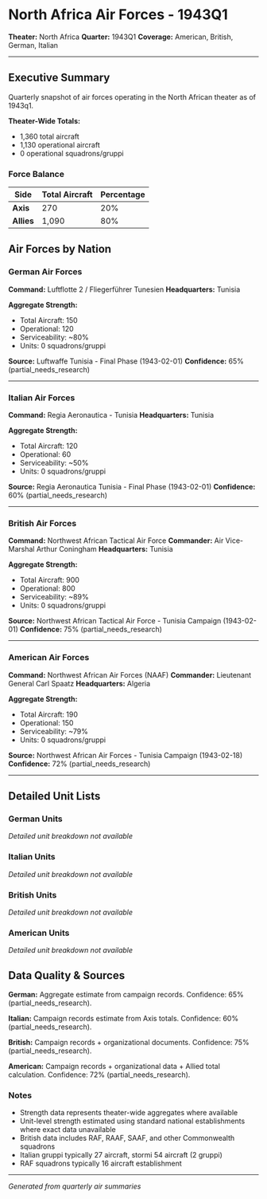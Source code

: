 # North Africa Air Forces - 1943Q1

**Theater:** North Africa
**Quarter:** 1943Q1
**Coverage:** American, British, German, Italian

---

## Executive Summary

Quarterly snapshot of air forces operating in the North African theater as of 1943q1.

**Theater-Wide Totals:**
- 1,360 total aircraft
- 1,130 operational aircraft
- 0 operational squadrons/gruppi

### Force Balance

| Side | Total Aircraft | Percentage |
|------|----------------|------------|
| **Axis** | 270 | 20% |
| **Allies** | 1,090 | 80% |

## Air Forces by Nation

### German Air Forces

**Command:** Luftflotte 2 / Fliegerführer Tunesien
**Headquarters:** Tunisia

**Aggregate Strength:**
- Total Aircraft: 150
- Operational: 120
- Serviceability: ~80%
- Units: 0 squadrons/gruppi

**Source:** Luftwaffe Tunisia - Final Phase (1943-02-01)
**Confidence:** 65% (partial_needs_research)

---

### Italian Air Forces

**Command:** Regia Aeronautica - Tunisia
**Headquarters:** Tunisia

**Aggregate Strength:**
- Total Aircraft: 120
- Operational: 60
- Serviceability: ~50%
- Units: 0 squadrons/gruppi

**Source:** Regia Aeronautica Tunisia - Final Phase (1943-02-01)
**Confidence:** 60% (partial_needs_research)

---

### British Air Forces

**Command:** Northwest African Tactical Air Force
**Commander:** Air Vice-Marshal Arthur Coningham
**Headquarters:** Tunisia

**Aggregate Strength:**
- Total Aircraft: 900
- Operational: 800
- Serviceability: ~89%
- Units: 0 squadrons/gruppi

**Source:** Northwest African Tactical Air Force - Tunisia Campaign (1943-02-01)
**Confidence:** 75% (partial_needs_research)

---

### American Air Forces

**Command:** Northwest African Air Forces (NAAF)
**Commander:** Lieutenant General Carl Spaatz
**Headquarters:** Algeria

**Aggregate Strength:**
- Total Aircraft: 190
- Operational: 150
- Serviceability: ~79%
- Units: 0 squadrons/gruppi

**Source:** Northwest African Air Forces - Tunisia Campaign (1943-02-18)
**Confidence:** 72% (partial_needs_research)

---

## Detailed Unit Lists

### German Units

*Detailed unit breakdown not available*

### Italian Units

*Detailed unit breakdown not available*

### British Units

*Detailed unit breakdown not available*

### American Units

*Detailed unit breakdown not available*

## Data Quality & Sources

**German:** Aggregate estimate from campaign records. Confidence: 65% (partial_needs_research).

**Italian:** Campaign records estimate from Axis totals. Confidence: 60% (partial_needs_research).

**British:** Campaign records + organizational documents. Confidence: 75% (partial_needs_research).

**American:** Campaign records + organizational data + Allied total calculation. Confidence: 72% (partial_needs_research).

### Notes

- Strength data represents theater-wide aggregates where available
- Unit-level strength estimated using standard national establishments where exact data unavailable
- British data includes RAF, RAAF, SAAF, and other Commonwealth squadrons
- Italian gruppi typically 27 aircraft, stormi 54 aircraft (2 gruppi)
- RAF squadrons typically 16 aircraft establishment

---

*Generated from quarterly air summaries*
